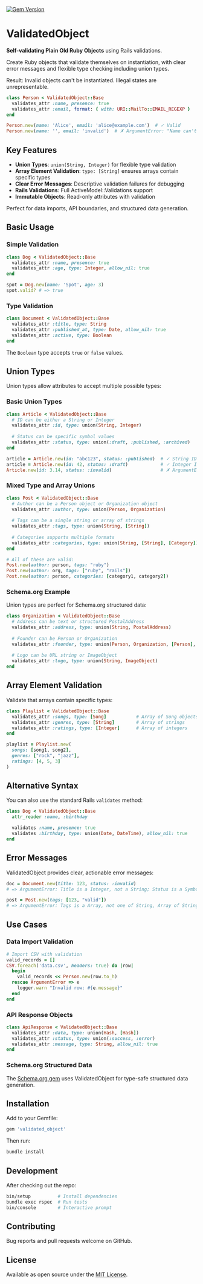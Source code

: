[![Gem Version](https://badge.fury.io/rb/validated_object.svg)](https://badge.fury.io/rb/validated_object) 
# ValidatedObject

**Self-validating Plain Old Ruby Objects** using Rails validations.

Create Ruby objects that validate themselves on instantiation, with clear error messages and flexible type checking including union types.

Result: Invalid objects can't be instantiated. Illegal states are unrepresentable.

```ruby
class Person < ValidatedObject::Base
  validates_attr :name, presence: true
  validates_attr :email, format: { with: URI::MailTo::EMAIL_REGEXP }
end

Person.new(name: 'Alice', email: 'alice@example.com')  # ✓ Valid
Person.new(name: '', email: 'invalid')  # ✗ ArgumentError: "Name can't be blank; Email is invalid"
```

## Key Features

* **Union Types**: `union(String, Integer)` for flexible type validation
* **Array Element Validation**: `type: [String]` ensures arrays contain specific types  
* **Clear Error Messages**: Descriptive validation failures for debugging
* **Rails Validations**: Full ActiveModel::Validations support
* **Immutable Objects**: Read-only attributes with validation

Perfect for data imports, API boundaries, and structured data generation.

## Basic Usage

### Simple Validation

```ruby
class Dog < ValidatedObject::Base
  validates_attr :name, presence: true
  validates_attr :age, type: Integer, allow_nil: true
end

spot = Dog.new(name: 'Spot', age: 3)
spot.valid? # => true
```

### Type Validation

```ruby
class Document < ValidatedObject::Base
  validates_attr :title, type: String
  validates_attr :published_at, type: Date, allow_nil: true
  validates_attr :active, type: Boolean
end
```

The `Boolean` type accepts `true` or `false` values.

## Union Types

Union types allow attributes to accept multiple possible types:

### Basic Union Types

```ruby
class Article < ValidatedObject::Base
  # ID can be either a String or Integer
  validates_attr :id, type: union(String, Integer)
  
  # Status can be specific symbol values
  validates_attr :status, type: union(:draft, :published, :archived)
end

article = Article.new(id: "abc123", status: :published)  # ✓ String ID
article = Article.new(id: 42, status: :draft)            # ✓ Integer ID
Article.new(id: 3.14, status: :invalid)                  # ✗ ArgumentError
```

### Mixed Type and Array Unions

```ruby
class Post < ValidatedObject::Base
  # Author can be a Person object or Organization object
  validates_attr :author, type: union(Person, Organization)
  
  # Tags can be a single string or array of strings
  validates_attr :tags, type: union(String, [String])
  
  # Categories supports multiple formats
  validates_attr :categories, type: union(String, [String], [Category])
end

# All of these are valid:
Post.new(author: person, tags: "ruby")
Post.new(author: org, tags: ["ruby", "rails"])  
Post.new(author: person, categories: [category1, category2])
```

### Schema.org Example

Union types are perfect for Schema.org structured data:

```ruby
class Organization < ValidatedObject::Base
  # Address can be text or structured PostalAddress
  validates_attr :address, type: union(String, PostalAddress)
  
  # Founder can be Person or Organization
  validates_attr :founder, type: union(Person, Organization, [Person], [Organization])
  
  # Logo can be URL string or ImageObject  
  validates_attr :logo, type: union(String, ImageObject)
end
```

## Array Element Validation

Validate that arrays contain specific types:

```ruby
class Playlist < ValidatedObject::Base
  validates_attr :songs, type: [Song]           # Array of Song objects
  validates_attr :genres, type: [String]        # Array of strings
  validates_attr :ratings, type: [Integer]      # Array of integers
end

playlist = Playlist.new(
  songs: [song1, song2],
  genres: ["rock", "jazz"],  
  ratings: [4, 5, 3]
)
```

## Alternative Syntax

You can also use the standard Rails `validates` method:

```ruby
class Dog < ValidatedObject::Base
  attr_reader :name, :birthday

  validates :name, presence: true
  validates :birthday, type: union(Date, DateTime), allow_nil: true
end
```

## Error Messages

ValidatedObject provides clear, actionable error messages:

```ruby
doc = Document.new(title: 123, status: :invalid)
# => ArgumentError: Title is a Integer, not a String; Status is a Symbol, not one of :draft, :published, :archived

post = Post.new(tags: [123, "valid"])  
# => ArgumentError: Tags is a Array, not one of String, Array of String
```

## Use Cases

### Data Import Validation

```ruby
# Import CSV with validation
valid_records = []
CSV.foreach('data.csv', headers: true) do |row|
  begin
    valid_records << Person.new(row.to_h)
  rescue ArgumentError => e
    logger.warn "Invalid row: #{e.message}"
  end
end
```

### API Response Objects

```ruby
class ApiResponse < ValidatedObject::Base
  validates_attr :data, type: union(Hash, [Hash])
  validates_attr :status, type: union(:success, :error)
  validates_attr :message, type: String, allow_nil: true
end
```

### Schema.org Structured Data

The [Schema.org gem](https://github.com/public-law/schema-dot-org) uses ValidatedObject for type-safe structured data generation.

## Installation

Add to your Gemfile:

```ruby
gem 'validated_object'
```

Then run:
```bash
bundle install
```

## Development

After checking out the repo:

```bash
bin/setup          # Install dependencies
bundle exec rspec  # Run tests  
bin/console        # Interactive prompt
```

## Contributing

Bug reports and pull requests welcome on GitHub.

## License

Available as open source under the [MIT License](http://opensource.org/licenses/MIT).
